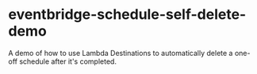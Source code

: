 # eventbridge-schedule-self-delete-demo

A demo of how to use Lambda Destinations to automatically delete a one-off schedule after it's completed.